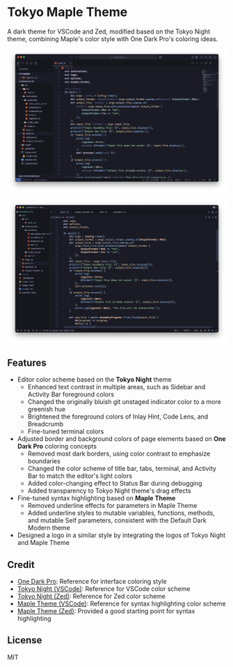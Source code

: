 # Tokyo Maple Theme

A dark theme for VSCode and Zed, modified based on the Tokyo Night theme, combining Maple's color style with One Dark Pro's coloring ideas.

![On VSCode](../../screenshots/vscode.png)

![On Zed](../../screenshots/zed.png)

## **Features**

- Editor color scheme based on the **Tokyo Night** theme
  - Enhanced text contrast in multiple areas, such as Sidebar and Activity Bar foreground colors
  - Changed the originally bluish git unstaged indicator color to a more greenish hue
  - Brightened the foreground colors of Inlay Hint, Code Lens, and Breadcrumb
  - Fine-tuned terminal colors
- Adjusted border and background colors of page elements based on **One Dark Pro** coloring concepts
  - Removed most dark borders, using color contrast to emphasize boundaries
  - Changed the color scheme of title bar, tabs, terminal, and Activity Bar to match the editor's light colors
  - Added color-changing effect to Status Bar during debugging
  - Added transparency to Tokyo Night theme's drag effects
- Fine-tuned syntax highlighting based on **Maple Theme**
  - Removed underline effects for parameters in Maple Theme
  - Added underline styles to mutable variables, functions, methods, and mutable Self parameters, consistent with the Default Dark Modern theme
- Designed a logo in a similar style by integrating the logos of Tokyo Night and Maple Theme

## **Credit**

- [One Dark Pro](https://github.com/Binaryify/OneDark-Pro): Reference for interface coloring style
- [Tokyo Night (VSCode)](https://github.com/tokyo-night/tokyo-night-vscode-theme): Reference for VSCode color scheme
- [Tokyo Night (Zed)](https://github.com/ssaunderss/zed-tokyo-night): Reference for Zed color scheme
- [Maple Theme (VSCode)](https://github.com/subframe7536/vscode-theme-maple/): Reference for syntax highlighting color scheme
- [Maple Theme (Zed)](https://github.com/ssaunderss/zed-maple-theme): Provided a good starting point for syntax highlighting

## **License**

MIT
